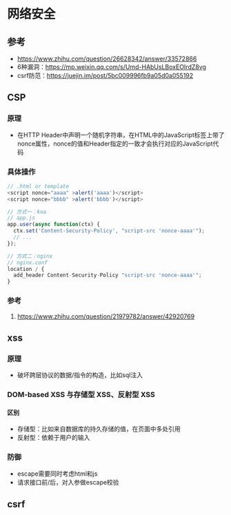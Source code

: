 # 网络安全

## 参考
  - https://www.zhihu.com/question/26628342/answer/33572866
  - 6种漏洞：https://mp.weixin.qq.com/s/Umd-HAbUsLBoxEOIrdZ8vg
  - csrf防范：https://juejin.im/post/5bc009996fb9a05d0a055192

## CSP

### 原理
  - 在HTTP Header中声明一个随机字符串，在HTML中的JavaScript标签上带了nonce属性，nonce的值和Header指定的一致才会执行对应的JavaScript代码

### 具体操作
```js
// .html or template
<script nonce="aaaa" >alert('aaaa')</script>
<script nonce="bbbb" >alert('bbbb')</script>

// 方式一：koa
// app.js
app.user(async function(ctx) {
  ctx.set('Content-Security-Policy', "script-src 'nonce-aaaa'");
  // ...
});

// 方式二：nginx
// nginx.conf
location / {
  add_header Content-Security-Policy "script-src 'nonce-aaaa'";
}
```

### 参考
1. https://www.zhihu.com/question/21979782/answer/42920769



## xss

### 原理
  - 破坏跨层协议的数据/指令的构造，比如sql注入

### DOM-based XSS 与存储型 XSS、反射型 XSS

#### 区别
  - 存储型：比如来自数据库的持久存储的值，在页面中多处引用
  - 反射型：依赖于用户的输入

### 防御
  - escape需要同时考虑html和js
  - 请求接口前/后，对入参做escape校验


## csrf











